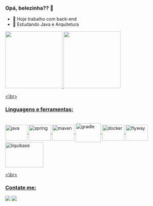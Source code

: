 ### Opá, belezinha?? 👋

- 🔭 Hoje trabalho com back-end
- 🌱 Estudando Java e Arquitetura 

<div>
  <a href="https://beacons.ai/esiquielNeto">
  <img height="180em" src="https://github-readme-stats.vercel.app/api?username=esiquielNeto&show_icons=true&theme=dark&include_all_commits=true&count_private=true"/>
  <img height="180em" src="https://github-readme-stats.vercel.app/api/top-langs/?username=esiquielNeto&layout=compact&langs_count=16&theme=dark"/>
</div>
  
<\br>

### Linguagens e ferramentas:  
  
<div style="display: inline_block"><br>
  <img align="center" alt="java" height="50" width="70" src="https://cdn.jsdelivr.net/gh/devicons/devicon/icons/java/java-original-wordmark.svg" />
  <img align="center" alt="spring" height="50" width="70" src="https://cdn.jsdelivr.net/gh/devicons/devicon/icons/spring/spring-original-wordmark.svg" />
  <img align="center" alt="maven" height="50" width="70" src="https://cdn.jsdelivr.net/gh/devicons/devicon/icons/apache/apache-original.svg" />
  <img align="center" alt="gradle" height="60" width="80" src="https://cdn.jsdelivr.net/gh/devicons/devicon/icons/gradle/gradle-plain-wordmark.svg" />
  <img align="center" alt="docker" height="50" width="70" src="https://cdn.jsdelivr.net/gh/devicons/devicon/icons/docker/docker-original-wordmark.svg" />
  <img align="center" alt="flyway" height="50" width="70" src="https://upload.wikimedia.org/wikipedia/commons/e/e1/Flyway_logo.svg" />
  <img align="center" alt="liquibase" height="80" width="120" src="https://www.liquibase.com/wp-content/uploads/sites/4/2020/05/Liquibase_logo_horizontal_RGB.svg" />
</div>
  
<\br>
  
### Contate me:
  
<div>
  <a href = "mailto:ziki.neto@gmail.com"><img src="https://img.shields.io/badge/Gmail-D14836?style=for-the-badge&logo=gmail&logoColor=white" target="_blank"></a>
  <a href="https://www.linkedin.com/in/esiquielneto/" target="_blank"><img src="https://img.shields.io/badge/-LinkedIn-%230077B5?style=for-the-badge&logo=linkedin&logoColor=white" target="_blank"></a>   
</div>
